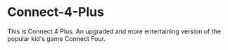 # Connect-4-Plus
This is Connect 4 Plus. An upgraded and more entertaining version of the popular kid's game Connect Four.
